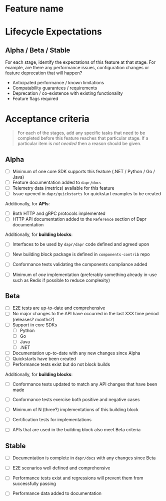 # Feature name

# Lifecycle Expectations

## Alpha / Beta / Stable

For each stage, identify the expectations of this feature at that stage. For example, 
are there any performance issues, configuration changes or feature deprecation that will happen?

* Anticipated performance / known limitations
* Compatability guarantees / requirements
* Deprecation / co-existence with existing functionality
* Feature flags required

# Acceptance criteria

> For each of the stages, add any specific tasks that need to be completed before this feature reaches that particular stage. If a particular item is *not needed* then a reason should be given.

## Alpha

- [ ] Minimum of one core SDK supports this feature (.NET / Python / Go / Java)
- [ ] Feature documentation added to `dapr/docs`
- [ ] Telemetry data (metrics) available for this feature
- [ ] Issue opened in `dapr/quickstarts` for quickstart examples to be created

Additionally, for **APIs**:

- [ ] Both HTTP and gRPC protocols implemented
- [ ] HTTP API documentation added to the `Reference` section of Dapr documentation

Additionally, for **building blocks**:

- [ ] Interfaces to be used by `dapr/dapr` code defined and agreed upon
- [ ] New building block package is defined in `components-contrib` repo
- [ ] Conformance tests validating the components compliance added
- [ ] Minimum of _one_ implementation (preferably something already in-use such as Redis if possible to reduce complexity)


## Beta

- [ ] E2E tests are up-to-date and comprehensive
- [ ] No major changes to the API have occurred in the last XXX time period (releases? months?)
- [ ] Support in core SDKs
   - [ ] Python
   - [ ] Go
   - [ ] Java
   - [ ] .NET
- [ ] Documentation up-to-date with any new changes since Alpha
- [ ] Quickstarts have been created
- [ ] Performance tests exist but do not block builds

Additionally, for **building blocks**:

- [ ] Conformance tests updated to match any API changes that have been made
- [ ] Conformance tests exercise both positive and negative cases 
- [ ] Minimum of N (three?) implementations of this building block 
- [ ] Certification tests for implementations 
- [ ] APIs that are used in the building block also meet Beta criteria


## Stable 


- [ ] Documentation is complete in `dapr/docs` with any changes since Beta
- [ ] E2E scenarios well defined and comprehensive
- [ ] Performance tests exist and regressions will prevent them from successfully passing
- [ ] Performance data added to documentation 

